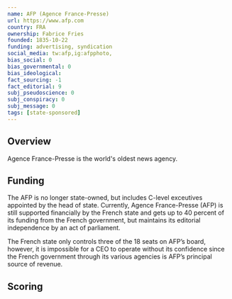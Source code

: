 ```yaml
---
name: AFP (Agence France-Presse)
url: https://www.afp.com
country: FRA
ownership: Fabrice Fries
founded: 1835-10-22
funding: advertising, syndication
social_media: tw:afp,ig:afpphoto,
bias_social: 0
bias_governmental: 0
bias_ideological:
fact_sourcing: -1
fact_editorial: 9
subj_pseudoscience: 0
subj_conspiracy: 0
subj_message: 0
tags: [state-sponsored]
---
```


## Overview
Agence France-Presse is the world's oldest news agency.

## Funding
The AFP is no longer state-owned, but includes C-level exceutives appointed by the head of state. Currently, Agence France-Presse (AFP) is still supported financially by the French state and gets up to 40 percent of its funding from the French government, but maintains its editorial independence by an act of parliament.

The French state only controls three of the 18 seats on AFP’s board, however, it is impossible for a CEO to operate without its confidence since the French government through its various agencies is AFP’s principal source of revenue.

## Scoring
